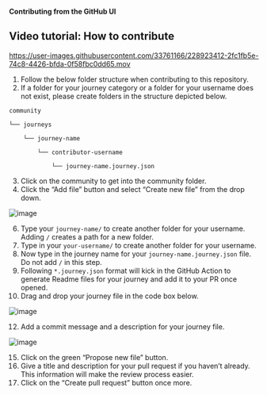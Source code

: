 
**Contributing from the GitHub UI**

## Video tutorial: How to contribute 


https://user-images.githubusercontent.com/33761166/228923412-2fc1fb5e-74c8-4426-bfda-0f58fbc0dd65.mov


1. Follow the below folder structure when contributing to this repository.
2. If a folder for your journey category or a folder for your username does not exist, please create folders in the structure depicted below. 


```
community

└── journeys

    └── journey-name

        └── contributor-username

            └── journey-name.journey.json
```



3. Click on the community to get into the community folder.
4. Click the “Add file” button and select  “Create new file” from the drop down.

![image](https://user-images.githubusercontent.com/33761166/228278539-82246404-030f-4677-b89a-4ec5e7caa123.png)

6. Type your `journey-name/` to create another folder for your username. Adding `/` creates a path for a new folder. 
7. Type in your `your-username/` to create another folder for your username.
8. Now type in the journey name for your `journey-name.journey.json` file. Do not add `/` in this step. 
9. Following `*.journey.json` format will kick in the GitHub Action to generate Readme files for your journey and add it to your PR once opened.
10. Drag and drop your journey file in the code box below.

![image](https://user-images.githubusercontent.com/33761166/228279858-eceac83e-c372-4d2e-a72d-ddaf1919ac7e.png)

12. Add a commit message and a description for your journey file.

![image](https://user-images.githubusercontent.com/33761166/228279134-2328e2d8-c5ab-49d4-adb7-87d14d231f5d.png)

15. Click on the green “Propose new file” button.
16. Give a title and description for your pull request if you haven’t already. This information will make the review process easier.
17. Click on the “Create pull request” button once more.

